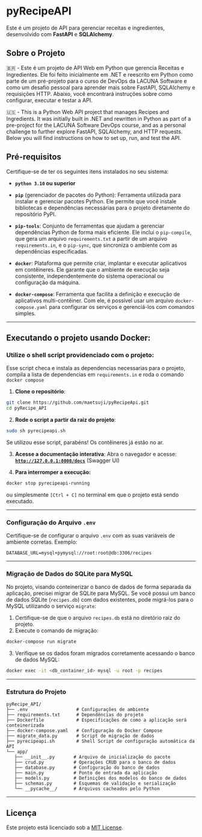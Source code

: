 <!--- 
      Documentação escrita parcialmente com o auxílio
      de IA e claro, revisada por um humano B) 
-->
# pyRecipeAPI

Este é um projeto de API para gerenciar receitas e ingredientes, desenvolvido com **FastAPI** e **SQLAlchemy**.

## Sobre o Projeto

🇧🇷 - Este é um projeto de API Web em Python que gerencia Receitas e Ingredientes. Ele foi feito inicialmente em .NET e reescrito em Python como parte de um pré-projeto para o curso de DevOps da LACUNA Software e como um desafio pessoal para aprender mais sobre FastAPI, SQLAlchemy e requisições HTTP. Abaixo, você encontrará instruções sobre como configurar, executar e testar a API.

🇺🇸 - This is a Python Web API project that manages Recipes and Ingredients. It was initially built in .NET and rewritten in Python as part of a pre-project for the LACUNA Software DevOps course, and as a personal challenge to further explore FastAPI, SQLAlchemy, and HTTP requests. Below you will find instructions on how to set up, run, and test the API.

## Pré-requisitos

Certifique-se de ter os seguintes itens instalados no seu sistema:

- **`python 3.10` ou superior**

- **`pip`** (gerenciador de pacotes do Python): Ferramenta utilizada para instalar e gerenciar pacotes Python. Ele permite que você instale bibliotecas e dependências necessárias para o projeto diretamente do repositório PyPI.

- **`pip-tools`**: Conjunto de ferramentas que ajudam a gerenciar dependências Python de forma mais eficiente. Ele inclui o `pip-compile`, que gera um arquivo `requirements.txt` a partir de um arquivo `requirements.in`, e o `pip-sync`, que sincroniza o ambiente com as dependências especificadas.

- **`docker`**: Plataforma que permite criar, implantar e executar aplicativos em contêineres. Ele garante que o ambiente de execução seja consistente, independentemente do sistema operacional ou configuração da máquina.

- **`docker-compose`**: Ferramenta que facilita a definição e execução de aplicativos multi-contêiner. Com ele, é possível usar um arquivo `docker-compose.yaml` para configurar os serviços e gerenciá-los com comandos simples.
 
---

## Executando o projeto usando Docker:

### **Utilize o shell script providenciado com o projeto**:
  Esse script checa e instala as dependencias necessarias para o projeto, compila a lista de dependencias em `requirements.in` e roda o comando `docker compose`
1. **Clone o repositório**:
  ```bash
  git clone https://github.com/maetsuji/pyRecipeApi.git
  cd pyRecipe_API
  ```

2. **Rode o script a partir da raiz do projeto**:
  ```bash
  sudo sh pyrecipeapi.sh
  ```
  Se utilizou esse script, parabéns! Os contêineres já estão no ar.

3. **Acesse a documentação interativa**:
  Abra o navegador e acesse: [**`http://127.0.0.1:8000/docs`**](http://127.0.0.1:8000/docs) (Swagger UI)

4. **Para interromper a execução:**
  ```bash
  docker stop pyrecipeapi-running
  ```
  ou simplesmente `[Ctrl + C]` no terminal em que o projeto está sendo executado.

<!--- 
## OU
### 2. **Construa e rode manualmente o container**:
1. **Clone o repositório**:
  ```bash
  git clone https://github.com/maetsuji/pyRecipeApi.git
  cd pyRecipe_API
  ```
2. **Na raiz do projeto, execute**:
  ```bash
  sudo docker-compose up --build --remove-orphans
  ```
-->
---

### Configuração do Arquivo `.env`

Certifique-se de configurar o arquivo `.env` com as suas variáveis de ambiente corretas. Exemplo:

```env
DATABASE_URL=mysql+pymysql://root:root@db:3306/recipes
```

---

### Migração de Dados do SQLite para MySQL

No projeto, visando conteinerizar o banco de dados de forma separada da aplicação, precisei migrar de SQLite para MySQL.
Se você possui um banco de dados SQLite (`recipes.db`) com dados existentes, pode migrá-los para o MySQL utilizando o serviço `migrate`:

1. Certifique-se de que o arquivo `recipes.db` está no diretório raiz do projeto.
2. Execute o comando de migração:
  ```bash
  docker-compose run migrate
  ```
3. Verifique se os dados foram migrados corretamente acessando o banco de dados MySQL:
  ```bash
  docker exec -it <db_container_id> mysql -u root -p recipes
  ```

---

### Estrutura do Projeto

```plaintext
pyRecipe_API/
├── .env                  # Configurações de ambiente
├── requirements.txt      # Dependências do projeto
├── Dockerfile            # Especificações de como a aplicação será conteinerizada
├── docker-compose.yaml   # Configuração do Docker Compose
├── migrate_data.py       # Script de migração de dados
├── pyrecipeapi.sh        # Shell Script de configuração automática da API
└── app/
   ├── __init__.py       # Arquivo de inicialização do pacote
   ├── crud.py           # Operações CRUD para o banco de dados
   ├── database.py       # Configuração do banco de dados
   ├── main.py           # Ponto de entrada da aplicação
   ├── models.py         # Definições dos modelos do banco de dados
   ├── schemas.py        # Esquemas de validação e serialização
   └── __pycache__/      # Arquivos cacheados pelo Python
```

---

## Licença

Este projeto está licenciado sob a [MIT License](LICENSE).
